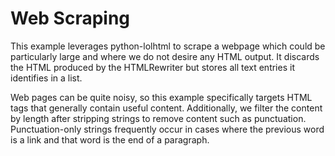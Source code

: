 Web Scraping
=================

This example leverages python-lolhtml to scrape a webpage which could be particularly large and where we do not desire 
any HTML output. It discards the HTML produced by the HTMLRewriter but stores all text entries it identifies in a list.

Web pages can be quite noisy, so this example specifically targets HTML tags that generally contain useful content. 
Additionally, we filter the content by length after stripping strings to remove content such as punctuation. 
Punctuation-only strings frequently occur in cases where the previous word is a link and that word is the end of a 
paragraph.